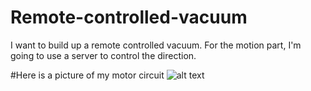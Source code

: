 # Remote-controlled-vacuum
I want to build up a remote controlled vacuum.
For the motion part, I'm going to use a server to control the direction.

#Here is a picture of my motor circuit
 ![alt text](https://cloud.githubusercontent.com/assets/14916428/10867290/48d307d0-8095-11e5-8961-28b4feb6c9f4.jpg "Title")
